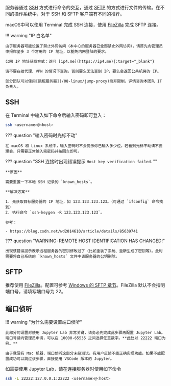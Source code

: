 服务器通过 [SSH](https://en.wikipedia.org/wiki/Secure_Shell) 方式进行命令的交互，通过 [SFTP](https://en.wikipedia.org/wiki/SSH_File_Transfer_Protocol) 的方式进行文件的传输。在不同的操作系统中，对于 SSH 和 SFTP 客户端有不同的推荐。

macOS中可以使用 Terminal 完成 SSH 连接，使用 [FileZilla](https://filezilla-project.org/download.php?platform=osx) 完成 SFTP 连接。

!!! warning  "IP 白名单"

	由于服务器可能设置了禁止外网访问（本中心的服务器已全部禁止外网访问），请首先向管理员申报你至多 3 个常用的 IP 地址，以豁免内网登陆的要求。

	公网 IP 地址获取方式：访问 [ip4.me](https://ip4.me){:target="_blank"}

    请不要在挂代理、VPN 的情况下查询。否则要么无法查到 IP，要么会返回公共机房的 IP。

    部分团队可以使用[跳板服务器](/08-linux/jump-proxy)绕开限制，详情咨询本团队 IT 负责人。

## SSH

在 Terminal 中输入如下命令后输入密码即可登入：

```bash
ssh <username>@<host>
```

??? question "输入密码时光标不动"

	在 macOS 和 Linux 系统中，输入密码时不会提示你已输入多少位。若看到光标不动请不要理会，只需要正常输入完密码并按回车即可。

??? question "SSH 连接时出现错误提示 `Host key verification failed.`""

    **原因**
    
    需要重置一下本地 SSH 记录的 `known_hosts`。
    
    **解决方案**
    
    1. 先获取目标服务器的 IP 地址，如 123.123.123.123。（可通过 `ifconfig` 命令找到）
    2. 执行命令 `ssh-keygen -R 123.123.123.123`。
    
    参考：
    
    - https://blog.csdn.net/wd2014610/article/details/85639741

??? question "WARNING: REMOTE HOST IDENTIFICATION HAS CHANGED!"

	出现该错误提示表示远程服务器的密钥修改过了（比如重装了系统、重新生成了密钥等）。此时需要将自己系统的 `known_hosts` 文件中该服务器的公钥删除。
    
## SFTP

推荐使用 [FileZilla](https://filezilla-project.org/download.php?platform=osx)。配置可参考 [Windows 的 SFTP 章节](/01-connect/win/#sftp)。FileZilla 默认不会指明端口号，请填写端口号为 22。

## 端口侦听

!!! warning "为什么需要设置端口侦听"

	此部分的设置对使用 Jupyter Lab 非常关键，请务必先完成此步骤再配置 Jupyter Lab。端口号请向管理员申请，可以在 10000-65535 之间选择任意数字。**此处以 22222 端口为例。**

    由于我没有 Mac 机器，端口侦听这部分未经测试。有用户反馈不能正确实现功能。如果不能配置成功可以跳过该步骤，直接使用 VSCode 版本的 Jupyter。

如需要使用 Jupyter Lab，请在连接服务器时使用如下命令

```bash
ssh -L 22222:127.0.0.1:22222 <username>@<host>
```